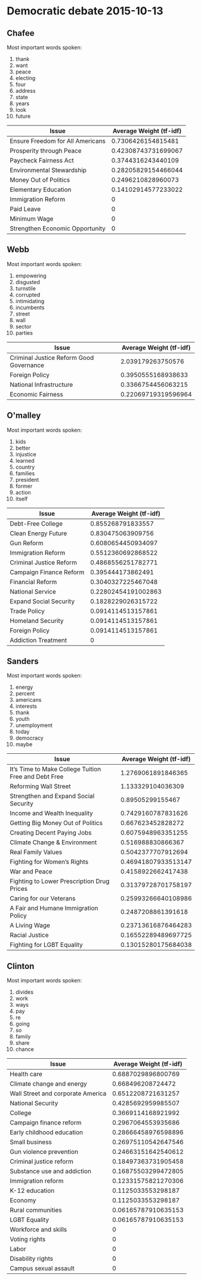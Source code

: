 # Democratic debate 2015-10-13


## Chafee
Most important words spoken:

1. thank
2. want
3. peace
4. electing
5. four
6. address
7. state
8. years
9. look
10. future


|              Issue              | Average Weight (tf-idf) |
| -------------------------------- | ----------------------- |
| Ensure Freedom for All Americans | 0.7306426154815481      |
| Prosperity through Peace         | 0.42308743731699067     |
| Paycheck Fairness Act            | 0.3744316243440109      |
| Environmental Stewardship        | 0.28205829154466044     |
| Money Out of Politics            | 0.2496210828960073      |
| Elementary Education             | 0.14102914577233022     |
| Immigration Reform               | 0                       |
| Paid Leave                       | 0                       |
| Minimum Wage                     | 0                       |
| Strengthen Economic Opportunity  | 0                       |


## Webb
Most important words spoken:

1. empowering
2. disgusted
3. turnstile
4. corrupted
5. intimidating
6. incumbents
7. street
8. wall
9. sector
10. parties


|                  Issue                  | Average Weight (tf-idf) |
| --------------------------------------- | ----------------------- |
| Criminal Justice Reform Good Governance | 2.039179263750576       |
| Foreign Policy                          | 0.3950555168938633      |
| National Infrastructure                 | 0.3366754456063215      |
| Economic Fairness                       | 0.22069719319596964     |


## O'malley
Most important words spoken:

1. kids
2. better
3. injustice
4. learned
5. country
6. families
7. president
8. former
9. action
10. itself


|          Issue          | Average Weight (tf-idf) |
| ----------------------- | ----------------------- |
| Debt-Free College       | 0.855268791833557       |
| Clean Energy Future     | 0.830475063909756       |
| Gun Reform              | 0.6080654450934097      |
| Immigration Reform      | 0.5512360692868522      |
| Criminal Justice Reform | 0.4868556251782771      |
| Campaign Finance Reform | 0.395444173862491       |
| Financial Reform        | 0.3040327225467048      |
| National Service        | 0.22802454191002863     |
| Expand Social Security  | 0.1828229026315722      |
| Trade Policy            | 0.0914114513157861      |
| Homeland Security       | 0.0914114513157861      |
| Foreign Policy          | 0.0914114513157861      |
| Addiction Treatment     | 0                       |


## Sanders
Most important words spoken:

1. energy
2. percent
3. americans
4. interests
5. thank
6. youth
7. unemployment
8. today
9. democracy
10. maybe


|                        Issue                        | Average Weight (tf-idf) |
| ---------------------------------------------------- | ----------------------- |
| It’s Time to Make College Tuition Free and Debt Free | 1.2769061891846365      |
| Reforming Wall Street                                | 1.133329104036309       |
| Strengthen and Expand Social Security                | 0.89505299155467        |
| Income and Wealth Inequality                         | 0.7429160787831626      |
| Getting Big Money Out of Politics                    | 0.667623452828272       |
| Creating Decent Paying Jobs                          | 0.6075948963351255      |
| Climate Change & Environment                         | 0.516988830866367       |
| Real Family Values                                   | 0.5042377707912694      |
| Fighting for Women’s Rights                          | 0.46941807933513147     |
| War and Peace                                        | 0.4158922662417438      |
| Fighting to Lower Prescription Drug Prices           | 0.31379728701758197     |
| Caring for our Veterans                              | 0.25993266640108986     |
| A Fair and Humane Immigration Policy                 | 0.2487208861391618      |
| A Living Wage                                        | 0.23713616876464283     |
| Racial Justice                                       | 0.16552289489697725     |
| Fighting for LGBT Equality                           | 0.13015280175684038     |


## Clinton
Most important words spoken:

1. divides
2. work
3. ways
4. pay
5. re
6. going
7. so
8. family
9. share
10. chance


|               Issue               | Average Weight (tf-idf) |
| --------------------------------- | ----------------------- |
| Health care                       | 0.6887029896800769      |
| Climate change and energy         | 0.668496208724472       |
| Wall Street and corporate America | 0.6512208721631257      |
| National Security                 | 0.4285692959985507      |
| College                           | 0.3669114168921992      |
| Campaign finance reform           | 0.2967064553935686      |
| Early childhood education         | 0.28666458976598896     |
| Small business                    | 0.26975110542647546     |
| Gun violence prevention           | 0.24663151642540612     |
| Criminal justice reform           | 0.18497363731905458     |
| Substance use and addiction       | 0.16875503299472805     |
| Immigration reform                | 0.12331575821270306     |
| K-12 education                    | 0.1125033553298187      |
| Economy                           | 0.1125033553298187      |
| Rural communities                 | 0.06165787910635153     |
| LGBT Equality                     | 0.06165787910635153     |
| Workforce and skills              | 0                       |
| Voting rights                     | 0                       |
| Labor                             | 0                       |
| Disability rights                 | 0                       |
| Campus sexual assault             | 0                       |
